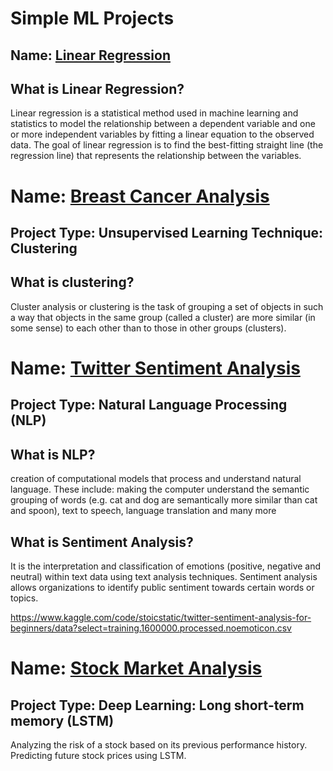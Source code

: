 # Simple ML Projects

## Name: [Linear Regression](LinearRegression.ipynb)

## What is Linear Regression?
Linear regression is a statistical method used in machine learning and statistics to model the relationship between a dependent variable and one or more independent variables by fitting a linear equation to the observed data. The goal of linear regression is to find the best-fitting straight line (the regression line) that represents the relationship between the variables.

# Name:  [Breast Cancer Analysis](BreastCancer.ipynb)

## Project Type: Unsupervised Learning Technique: Clustering

## What is clustering?
Cluster analysis or clustering is the task of grouping a set of objects
in such a way that objects in the same group (called a cluster) are more similar (in some sense)
to each other than to those in other groups (clusters).


# Name: [Twitter Sentiment Analysis](SentimentAnalysis.ipynb)

## Project Type: Natural Language Processing (NLP)

## What is NLP?
creation of computational models that process and understand natural language. These include: making the computer understand the semantic grouping of words (e.g. cat and dog are semantically more similar than cat and spoon), text to speech, language translation and many more

## What is Sentiment Analysis?
It is the interpretation and classification of emotions (positive, negative and neutral) within text data using text analysis techniques. Sentiment analysis allows organizations to identify public sentiment towards certain words or topics.

https://www.kaggle.com/code/stoicstatic/twitter-sentiment-analysis-for-beginners/data?select=training.1600000.processed.noemoticon.csv

# Name: [Stock Market Analysis](StockMarketAnalysis.ipynb)

## Project Type: Deep Learning: Long short-term memory (LSTM)

Analyzing the risk of a stock based on its previous performance history. Predicting future stock prices using LSTM.